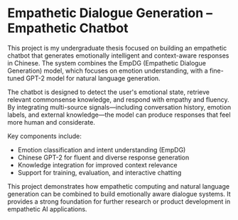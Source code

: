 # Empathetic Dialogue Generation – Empathetic Chatbot

This project is my undergraduate thesis focused on building an empathetic chatbot that generates emotionally intelligent and context-aware responses in Chinese. The system combines the EmpDG (Empathetic Dialogue Generation) model, which focuses on emotion understanding, with a fine-tuned GPT-2 model for natural language generation.

The chatbot is designed to detect the user's emotional state, retrieve relevant commonsense knowledge, and respond with empathy and fluency. By integrating multi-source signals—including conversation history, emotion labels, and external knowledge—the model can produce responses that feel more human and considerate.

Key components include:
- Emotion classification and intent understanding (EmpDG)
- Chinese GPT-2 for fluent and diverse response generation
- Knowledge integration for improved context relevance
- Support for training, evaluation, and interactive chatting

This project demonstrates how empathetic computing and natural language generation can be combined to build emotionally aware dialogue systems. It provides a strong foundation for further research or product development in empathetic AI applications.

